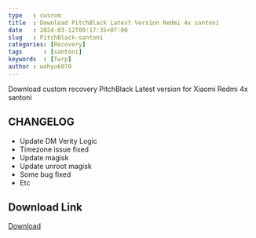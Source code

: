 ```yaml
---
type   : cusrom
title  : Download PitchBlack Latest Version Redmi 4x santoni
date   : 2024-03-12T09:17:35+07:00
slug   : PitchBlack-santoni
categories: [Recovery]
tags      : [santoni]
keywords  : [Twrp]
author : wahyu6070
---
```


Download custom recovery PitchBlack Latest version for Xiaomi Redmi 4x santoni

## CHANGELOG
- Update DM Verity Logic
- Timezone issue fixed
- Update magisk
- Update unroot magisk
- Some bug fixed
- Etc


## Download Link
[Download](https://sourceforge.net/projects/pbrp/files/santoni/PitchBlack-santoni-2.9.0-20190724-0525-OFFICIAL.zip/download)


